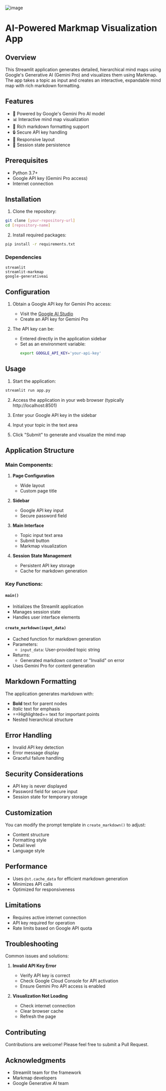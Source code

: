 ![image](https://github.com/VinayChaudhari1996/MindMap-using-GenAI/assets/42869040/fa548c21-186a-489b-9c7c-8bd890583a19)

# AI-Powered Markmap Visualization App

## Overview
This Streamlit application generates detailed, hierarchical mind maps using Google's Generative AI (Gemini Pro) and visualizes them using Markmap. The app takes a topic as input and creates an interactive, expandable mind map with rich markdown formatting.

## Features
- 🤖 Powered by Google's Gemini Pro AI model
- 📊 Interactive mind map visualization
- 🎨 Rich markdown formatting support
- 🔒 Secure API key handling
- 📱 Responsive layout
- 💾 Session state persistence

## Prerequisites
- Python 3.7+
- Google API key (Gemini Pro access)
- Internet connection

## Installation

1. Clone the repository:
```bash
git clone [your-repository-url]
cd [repository-name]
```

2. Install required packages:
```bash
pip install -r requirements.txt
```

### Dependencies
```
streamlit
streamlit-markmap
google-generativeai
```

## Configuration
1. Obtain a Google API key for Gemini Pro access:
   - Visit the [Google AI Studio](https://makersuite.google.com/)
   - Create an API key for Gemini Pro
   
2. The API key can be:
   - Entered directly in the application sidebar
   - Set as an environment variable:
     ```bash
     export GOOGLE_API_KEY='your-api-key'
     ```

## Usage

1. Start the application:
```bash
streamlit run app.py
```

2. Access the application in your web browser (typically http://localhost:8501)

3. Enter your Google API key in the sidebar

4. Input your topic in the text area

5. Click "Submit" to generate and visualize the mind map

## Application Structure

### Main Components:

1. **Page Configuration**
   - Wide layout
   - Custom page title

2. **Sidebar**
   - Google API key input
   - Secure password field

3. **Main Interface**
   - Topic input text area
   - Submit button
   - Markmap visualization

4. **Session State Management**
   - Persistent API key storage
   - Cache for markdown generation

### Key Functions:

#### `main()`
- Initializes the Streamlit application
- Manages session state
- Handles user interface elements

#### `create_markdown(input_data)`
- Cached function for markdown generation
- Parameters:
  - `input_data`: User-provided topic string
- Returns:
  - Generated markdown content or "Invalid" on error
- Uses Gemini Pro for content generation

## Markdown Formatting

The application generates markdown with:
- **Bold** text for parent nodes
- *Italic* text for emphasis
- ==Highlighted== text for important points
- Nested hierarchical structure

## Error Handling
- Invalid API key detection
- Error message display
- Graceful failure handling

## Security Considerations
- API key is never displayed
- Password field for secure input
- Session state for temporary storage

## Customization
You can modify the prompt template in `create_markdown()` to adjust:
- Content structure
- Formatting style
- Detail level
- Language style

## Performance
- Uses `@st.cache_data` for efficient markdown generation
- Minimizes API calls
- Optimized for responsiveness

## Limitations
- Requires active internet connection
- API key required for operation
- Rate limits based on Google API quota

## Troubleshooting

Common issues and solutions:

1. **Invalid API Key Error**
   - Verify API key is correct
   - Check Google Cloud Console for API activation
   - Ensure Gemini Pro API access is enabled

2. **Visualization Not Loading**
   - Check internet connection
   - Clear browser cache
   - Refresh the page

## Contributing
Contributions are welcome! Please feel free to submit a Pull Request.


## Acknowledgments
- Streamlit team for the framework
- Markmap developers
- Google Generative AI team
